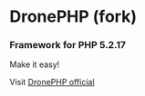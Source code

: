 # DronePHP (fork)
### Framework for PHP 5.2.17

Make it easy!

Visit [DronePHP official](http://www.dronephp.com)
